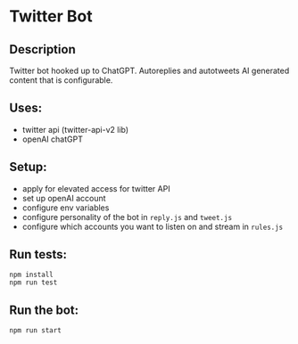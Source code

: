 # Twitter Bot

## Description
Twitter bot hooked up to ChatGPT. Autoreplies and autotweets AI generated content that is configurable.

## Uses:
- twitter api (twitter-api-v2 lib)
- openAI chatGPT

## Setup:
- apply for elevated access for twitter API
- set up openAI account
- configure env variables
- configure personality of the bot in `reply.js` and `tweet.js`
- configure which accounts you want to listen on and stream in `rules.js`

## Run tests:
```
npm install
npm run test
```

## Run the bot:
```
npm run start
```
